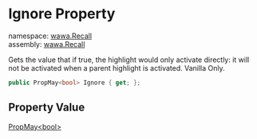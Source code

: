 # Ignore Property

namespace: [wawa\.Recall](../../wawa.Recall.md)<br />
assembly: [wawa\.Recall](../../../wawa.Recall.md)

Gets the value that if true, the highlight would only activate directly: it
will not be activated when a parent highlight is activated\. Vanilla Only\.

```csharp
public PropMay<bool> Ignore { get; };
```

## Property Value

[PropMay\<bool\>](../../../wawa.Recall/wawa.Recall/PropMay\`1.md)

